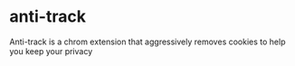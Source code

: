 anti-track
==========

Anti-track is a chrom extension that aggressively removes cookies to help you keep your privacy

